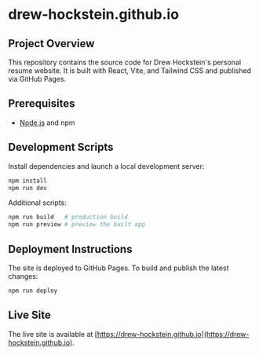 # drew-hockstein.github.io

## Project Overview

This repository contains the source code for Drew Hockstein's personal resume website. It is built with React, Vite, and
Tailwind CSS and published via GitHub Pages.

## Prerequisites

- [Node.js](https://nodejs.org/) and npm

## Development Scripts

Install dependencies and launch a local development server:

```bash
npm install
npm run dev
```

Additional scripts:

```bash
npm run build   # production build
npm run preview # preview the built app
```

## Deployment Instructions

The site is deployed to GitHub Pages. To build and publish the latest changes:

```bash
npm run deploy
```

## Live Site

The live site is available at [https://drew-hockstein.github.io](https://drew-hockstein.github.io).
